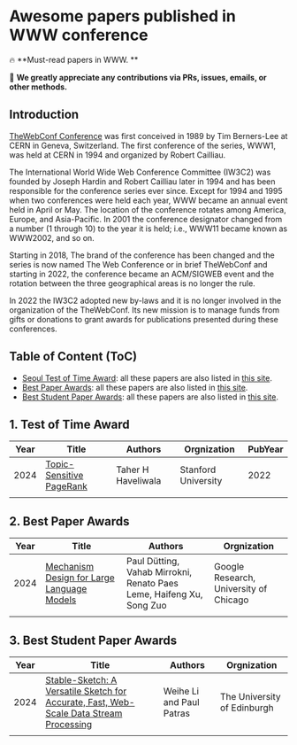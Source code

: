 # Awesome papers published in WWW conference

🔥 **Must-read papers in WWW. **

🌟 **We greatly appreciate any contributions via PRs, issues, emails, or other methods.**


## Introduction

[TheWebConf Conference](https://thewebconf.org/) was first conceived in 1989 by Tim Berners-Lee at CERN in Geneva, Switzerland. The first conference of the series, WWW1, was held at CERN in 1994 and organized by Robert Cailliau.

The International World Wide Web Conference Committee (IW3C2) was founded by Joseph Hardin and Robert Cailliau later in 1994 and has been responsible for the conference series ever since. Except for 1994 and 1995 when two conferences were held each year, WWW became an annual event held in April or May. The location of the conference rotates among America, Europe, and Asia-Pacific. In 2001 the conference designator changed from a number (1 through 10) to the year it is held; i.e., WWW11 became known as WWW2002, and so on.

Starting in 2018, The brand of the conference has been changed and the series is now named The Web Conference or in brief TheWebConf and starting in 2022, the conference became an ACM/SIGWEB event and the rotation between the three geographical areas is no longer the rule.

In 2022 the IW3C2 adopted new by-laws and it is no longer involved in the organization of the TheWebConf. Its new mission is to manage funds from gifts or donations to grant awards for publications presented during these conferences.

## Table of Content (ToC)

- [Seoul Test of Time Award](#tot): all these papers are also listed in [this site](https://www.iw3c2.org/ToT.php).
- [Best Paper Awards](#best): all these papers are also listed in [this site](https://www.acm.org/conferences/best-paper-awards).
- [Best Student Paper Awards](#best_student): all these papers are also listed in [this site](https://www.acm.org/conferences/best-paper-awards).



## 1. Test of Time Award <a id="tot"></a>

| Year       | Title | Authors   | Orgnization | PubYear |                                                                                   
|------------|-----------------------------------------------------------------------------------------------------------------|------------------------------------------|---------------------------------------------------------------------------------------------------------|-----------------------------------------------------------------------------------------|
|2024|[Topic-Sensitive PageRank](https://dl.acm.org/doi/10.1145/511446.511513)|Taher H Haveliwala|Stanford University|2022|
||||||

## 2. Best Paper Awards <a id="best"></a>

| Year       | Title | Authors   | Orgnization |                                                                                   
|------------|-----------------------------------------------------------------------------------------------------------------|------------------------------------------|---------------------------------------------------------------------------------------------------------|
|2024|[Mechanism Design for Large Language Models](https://dl.acm.org/doi/10.1145/3589334.3645511)|Paul Dütting, Vahab Mirrokni, Renato Paes Leme, Haifeng Xu, Song Zuo|Google Research, University of Chicago|
|||||

## 3. Best Student Paper Awards <a id="best_student"></a>

| Year       | Title | Authors   | Orgnization |                                                                                    
|------------|-----------------------------------------------------------------------------------------------------------------|------------------------------------------|---------------------------------------------------------------------------------------------------------|
|2024|[Stable-Sketch: A Versatile Sketch for Accurate, Fast, Web-Scale Data Stream Processing](https://dl.acm.org/doi/10.1145/3589334.3645581)|Weihe Li and Paul Patras|The University of Edinburgh|
|||||